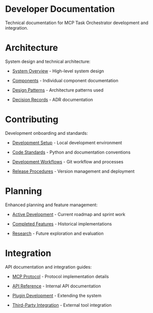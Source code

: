 

# Developer Documentation

Technical documentation for MCP Task Orchestrator development and integration.

#

# Architecture

System design and technical architecture:

- [System Overview](architecture/overview.md) - High-level system design

- [Components](architecture/components/) - Individual component documentation

- [Design Patterns](architecture/patterns/) - Architecture patterns used

- [Decision Records](architecture/decisions/) - ADR documentation

#

# Contributing

Development onboarding and standards:

- [Development Setup](contributing/setup/) - Local development environment

- [Code Standards](contributing/standards/) - Python and documentation conventions

- [Development Workflows](contributing/workflows/) - Git workflow and processes

- [Release Procedures](contributing/release/) - Version management and deployment

#

# Planning

Enhanced planning and feature management:

- [Active Development](planning/active/) - Current roadmap and sprint work

- [Completed Features](planning/completed/) - Historical implementations

- [Research](planning/research/) - Future exploration and evaluation

#

# Integration

API documentation and integration guides:

- [MCP Protocol](integration/mcp-protocol.md) - Protocol implementation details

- [API Reference](integration/api-reference.md) - Internal API documentation

- [Plugin Development](integration/plugin-development.md) - Extending the system

- [Third-Party Integration](integration/third-party-integration.md) - External tool integration
